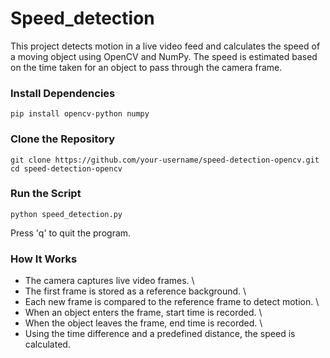 # Speed_detection

This project detects motion in a live video feed and calculates the speed of a moving object using OpenCV and NumPy. The speed is estimated based on the time taken for an object to pass through the camera frame.

### Install Dependencies

```
pip install opencv-python numpy
```

### Clone the Repository
```
git clone https://github.com/your-username/speed-detection-opencv.git 
cd speed-detection-opencv
```
### Run the Script
```
python speed_detection.py 
```
Press 'q' to quit the program.

### How It Works

* The camera captures live video frames. \
* The first frame is stored as a reference background. \
* Each new frame is compared to the reference frame to detect motion. \
* When an object enters the frame, start time is recorded. \
* When the object leaves the frame, end time is recorded. \
* Using the time difference and a predefined distance, the speed is calculated. 

